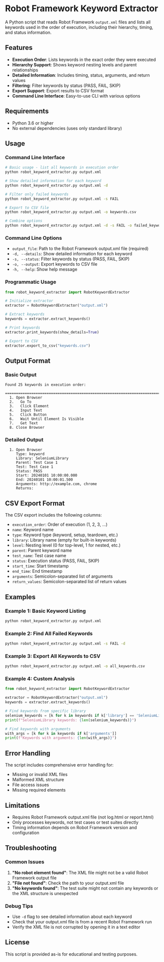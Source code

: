 # Robot Framework Keyword Extractor

A Python script that reads Robot Framework `output.xml` files and lists all keywords used in the order of execution, including their hierarchy, timing, and status information.

## Features

- **Execution Order**: Lists keywords in the exact order they were executed
- **Hierarchy Support**: Shows keyword nesting levels and parent relationships
- **Detailed Information**: Includes timing, status, arguments, and return values
- **Filtering**: Filter keywords by status (PASS, FAIL, SKIP)
- **Export Support**: Export results to CSV format
- **Command Line Interface**: Easy-to-use CLI with various options

## Requirements

- Python 3.6 or higher
- No external dependencies (uses only standard library)

## Usage

### Command Line Interface

```bash
# Basic usage - list all keywords in execution order
python robot_keyword_extractor.py output.xml

# Show detailed information for each keyword
python robot_keyword_extractor.py output.xml -d

# Filter only failed keywords
python robot_keyword_extractor.py output.xml -s FAIL

# Export to CSV file
python robot_keyword_extractor.py output.xml -o keywords.csv

# Combine options
python robot_keyword_extractor.py output.xml -d -s FAIL -o failed_keywords.csv
```

### Command Line Options

- `output_file`: Path to the Robot Framework output.xml file (required)
- `-d, --details`: Show detailed information for each keyword
- `-s, --status`: Filter keywords by status (PASS, FAIL, SKIP)
- `-o, --output`: Export keywords to CSV file
- `-h, --help`: Show help message

### Programmatic Usage

```python
from robot_keyword_extractor import RobotKeywordExtractor

# Initialize extractor
extractor = RobotKeywordExtractor("output.xml")

# Extract keywords
keywords = extractor.extract_keywords()

# Print keywords
extractor.print_keywords(show_details=True)

# Export to CSV
extractor.export_to_csv("keywords.csv")
```

## Output Format

### Basic Output
```
Found 25 keywords in execution order:

================================================================================
  1. Open Browser
  2.   Go To
  3.   Click Element
  4.   Input Text
  5.   Click Button
  6.   Wait Until Element Is Visible
  7.   Get Text
  8. Close Browser
```

### Detailed Output
```
  1. Open Browser
     Type: keyword
     Library: SeleniumLibrary
     Parent: Test Case 1
     Test: Test Case 1
     Status: PASS
     Start: 20240101 10:00:00.000
     End: 20240101 10:00:01.500
     Arguments: http://example.com, chrome
     Returns: 
```

## CSV Export Format

The CSV export includes the following columns:
- `execution_order`: Order of execution (1, 2, 3, ...)
- `name`: Keyword name
- `type`: Keyword type (keyword, setup, teardown, etc.)
- `library`: Library name (empty for built-in keywords)
- `level`: Nesting level (0 for top-level, 1 for nested, etc.)
- `parent`: Parent keyword name
- `test_name`: Test case name
- `status`: Execution status (PASS, FAIL, SKIP)
- `start_time`: Start timestamp
- `end_time`: End timestamp
- `arguments`: Semicolon-separated list of arguments
- `return_values`: Semicolon-separated list of return values

## Examples

### Example 1: Basic Keyword Listing
```bash
python robot_keyword_extractor.py output.xml
```

### Example 2: Find All Failed Keywords
```bash
python robot_keyword_extractor.py output.xml -s FAIL -d
```

### Example 3: Export All Keywords to CSV
```bash
python robot_keyword_extractor.py output.xml -o all_keywords.csv
```

### Example 4: Custom Analysis
```python
from robot_keyword_extractor import RobotKeywordExtractor

extractor = RobotKeywordExtractor("output.xml")
keywords = extractor.extract_keywords()

# Find keywords from specific library
selenium_keywords = [k for k in keywords if k['library'] == 'SeleniumLibrary']
print(f"SeleniumLibrary keywords: {len(selenium_keywords)}")

# Find keywords with arguments
with_args = [k for k in keywords if k['arguments']]
print(f"Keywords with arguments: {len(with_args)}")
```

## Error Handling

The script includes comprehensive error handling for:
- Missing or invalid XML files
- Malformed XML structure
- File access issues
- Missing required elements

## Limitations

- Requires Robot Framework output.xml file (not log.html or report.html)
- Only processes keywords, not test cases or test suites directly
- Timing information depends on Robot Framework version and configuration

## Troubleshooting

### Common Issues

1. **"No robot element found"**: The XML file might not be a valid Robot Framework output file
2. **"File not found"**: Check the path to your output.xml file
3. **"No keywords found"**: The test suite might not contain any keywords or the XML structure is unexpected

### Debug Tips

- Use `-d` flag to see detailed information about each keyword
- Check that your output.xml file is from a recent Robot Framework run
- Verify the XML file is not corrupted by opening it in a text editor

## License

This script is provided as-is for educational and testing purposes.
